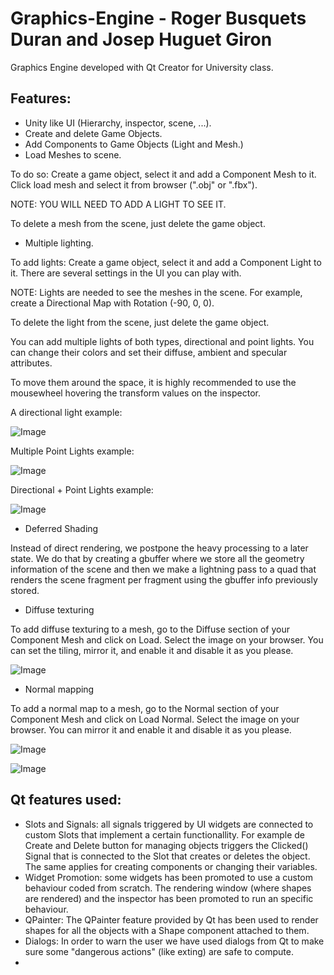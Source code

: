 # Graphics-Engine - Roger Busquets Duran and Josep Huguet Giron
Graphics Engine developed with Qt Creator for University class.

## Features:
* Unity like UI (Hierarchy, inspector, scene, ...).
* Create and delete Game Objects.
* Add Components to Game Objects (Light and Mesh.)
* Load Meshes to scene. 

To do so: Create a game object, select it and add a Component Mesh to it. Click load mesh and select it from browser (".obj" or ".fbx").

NOTE: YOU WILL NEED TO ADD A LIGHT TO SEE IT.

To delete a mesh from the scene, just delete the game object.

* Multiple lighting.

To add lights: Create a game object, select it and add a  Component Light to it. There are several settings in the UI you can play with.

NOTE: Lights are needed to see the meshes in the scene. For example, create a Directional Map with Rotation (-90, 0, 0).

To delete the light from the scene, just delete the game object.

You can add multiple lights of both types, directional and point lights. You can change their colors and set their diffuse, ambient and specular attributes.

To move them around the space, it is highly recommended to use the mousewheel hovering the transform values on the inspector.

A directional light example:

![Image](http://i66.tinypic.com/28hct9v.png)

Multiple Point Lights example:

![Image](http://i63.tinypic.com/15551lk.png)

Directional + Point Lights example:

![Image](http://i68.tinypic.com/ighq2u.png)


* Deferred Shading

Instead of direct rendering, we postpone the heavy processing to a later state. We do that by creating a gbuffer where we store all the geometry information of the scene and then we make a lightning pass to a quad that renders the scene fragment per fragment using the gbuffer info previously stored.

* Diffuse texturing

To add diffuse texturing to a mesh, go to the Diffuse section of your Component Mesh and click on Load. Select the image on your browser. You can set the tiling, mirror it, and enable it and disable it as you please.

![Image](http://i64.tinypic.com/20fcoea.png)
* Normal mapping

To add a normal map to a mesh, go to the Normal section of your Component Mesh and click on Load Normal. Select the image on your browser. You can mirror it and enable it and disable it as you please.

![Image](http://i64.tinypic.com/1et5qw.png)

![Image](http://i66.tinypic.com/2lcb3vk.png)


## Qt features used:
* Slots and Signals: all signals triggered by UI widgets are connected to custom Slots that implement a certain functionallity. For example 
de Create and Delete button for managing objects triggers the Clicked() Signal that is connected to the Slot that creates or deletes the object.
The same applies for creating components or changing their variables. 
* Widget Promotion: some widgets has been promoted to use a custom behaviour coded from scratch. The rendering window (where shapes are rendered)
and the inspector has been promoted to run an specific behaviour. 
* QPainter: The QPainter feature provided by Qt has been used to render shapes for all the objects with a Shape component attached to them.
* Dialogs: In order to warn the user we have used dialogs from Qt to make sure some "dangerous actions" (like exting) are safe to compute. 
*

